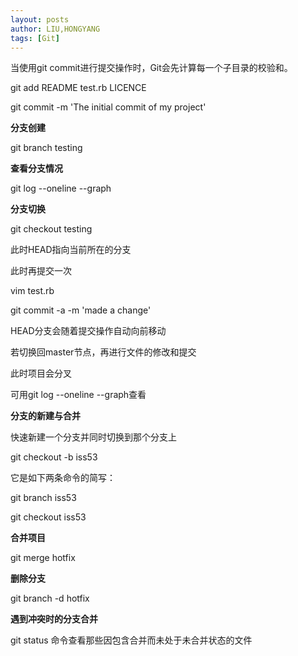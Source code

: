 ```yaml
---
layout: posts
author: LIU,HONGYANG
tags: [Git]
---
```








当使用git commit进行提交操作时，Git会先计算每一个子目录的校验和。

git add README test.rb LICENCE

git commit -m 'The initial commit of my project'

 

**分支创建**

git branch testing

 

**查看分支情况**

git log --oneline --graph

 

**分支切换**

git checkout testing 

此时HEAD指向当前所在的分支

 

 

此时再提交一次

vim test.rb

git commit -a -m 'made a change'

HEAD分支会随着提交操作自动向前移动

 

若切换回master节点，再进行文件的修改和提交

此时项目会分叉

可用git log --oneline --graph查看

 

**分支的新建与合并**

快速新建一个分支并同时切换到那个分支上

git checkout -b iss53

它是如下两条命令的简写：

git branch iss53

git checkout iss53

 

 

**合并项目**

git merge hotfix

 

**删除分支**

git branch -d hotfix

 

**遇到冲突时的分支合并**

git status 命令查看那些因包含合并而未处于未合并状态的文件

 